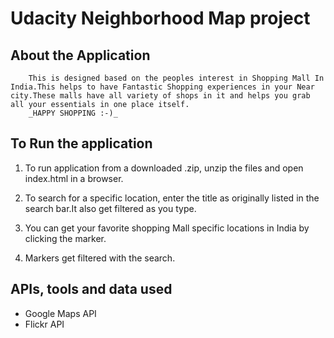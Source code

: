# Udacity Neighborhood Map project

## About the Application
		This is designed based on the peoples interest in Shopping Mall In India.This helps to have Fantastic Shopping experiences in your Near city.These malls have all variety of shops in it and helps you grab all your essentials in one place itself.
		_HAPPY SHOPPING :-)_

## To Run the application

1. To run  application from a downloaded .zip, unzip the files and open index.html in a browser.

2. To search for a specific location, enter the title as originally listed in the search bar.It also get filtered as you type. 

3. You can get your favorite shopping Mall specific locations  in India by clicking the marker.

4. Markers get filtered with the search.

## APIs, tools and data used

* Google Maps API
* Flickr API
